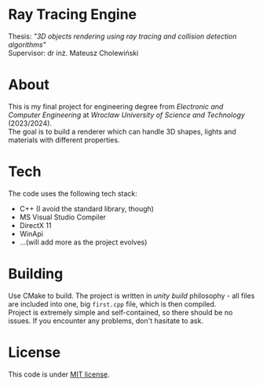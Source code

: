 # Ray Tracing Engine
Thesis: *"3D objects rendering using ray tracing and collision detection algorithms"*  
Supervisor: dr inż. Mateusz Cholewiński
# About
This is my final project for engineering degree from *Electronic and Computer Engineering* at *Wroclaw University of Science and Technology* (2023/2024).    
The goal is to build a renderer which can handle 3D shapes, lights and materials with
different properties. 
# Tech  
The code uses the following tech stack:
- C++ (I avoid the standard library, though)
- MS Visual Studio Compiler
- DirectX 11
- WinApi
- ...(will add more as the project evolves)

# Building
Use CMake to build.
The project is written in *unity build* philosophy - all files are included into one, big `first.cpp` file, which is then compiled.  
 Project is extremely simple and self-contained, so there should be no issues. If you encounter any problems, don't hasitate to ask.

# License
This code is under [MIT license](LICENSE.MD).

